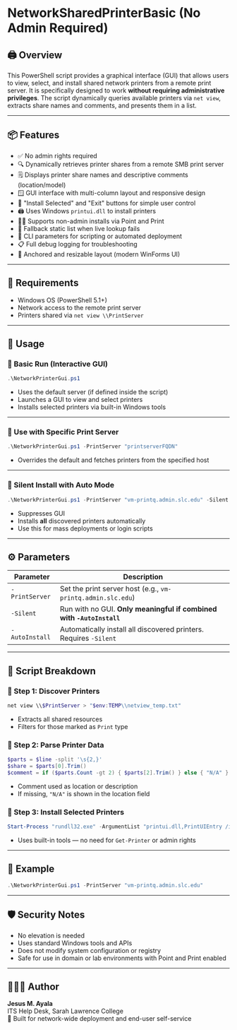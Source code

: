 # NetworkSharedPrinterBasic (No Admin Required)

## 🖨️ Overview

This PowerShell script provides a graphical interface (GUI) that allows users to view, select, and install shared network printers from a remote print server. It is specifically designed to work **without requiring administrative privileges**. The script dynamically queries available printers via `net view`, extracts share names and comments, and presents them in a list.

---

## 📦 Features

- ✅ No admin rights required
- 🔍 Dynamically retrieves printer shares from a remote SMB print server
- 🗒️ Displays printer share names and descriptive comments (location/model)
- 🪟 GUI interface with multi-column layout and responsive design
- 🔘 "Install Selected" and "Exit" buttons for simple user control
- 🖨️ Uses Windows `printui.dll` to install printers
- 🧑‍💻 Supports non-admin installs via Point and Print
- 🔧 Fallback static list when live lookup fails
- 🏃 CLI parameters for scripting or automated deployment
- 📋 Full debug logging for troubleshooting
- 📐 Anchored and resizable layout (modern WinForms UI)

---

## 🔧 Requirements

- Windows OS (PowerShell 5.1+)
- Network access to the remote print server
- Printers shared via `net view \\PrintServer`

---

## 🚀 Usage

### 🔹 Basic Run (Interactive GUI)

```powershell
.\NetworkPrinterGui.ps1
```

- Uses the default server (if defined inside the script)
- Launches a GUI to view and select printers
- Installs selected printers via built-in Windows tools

---

### 🔹 Use with Specific Print Server

```powershell
.\NetworkPrinterGui.ps1 -PrintServer "printserverFQDN"
```

- Overrides the default and fetches printers from the specified host

---

### 🔹 Silent Install with Auto Mode

```powershell
.\NetworkPrinterGui.ps1 -PrintServer "vm-printq.admin.slc.edu" -Silent -AutoInstall
```

- Suppresses GUI
- Installs **all** discovered printers automatically
- Use this for mass deployments or login scripts

---

## ⚙️ Parameters

| Parameter         | Description                                                                 |
|------------------|-----------------------------------------------------------------------------|
| `-PrintServer`    | Set the print server host (e.g., `vm-printq.admin.slc.edu`)                |
| `-Silent`         | Run with no GUI. **Only meaningful if combined with `-AutoInstall`**       |
| `-AutoInstall`    | Automatically install all discovered printers. Requires `-Silent`          |

---

## 🧠 Script Breakdown

### 🔸 Step 1: Discover Printers

```powershell
net view \\$PrintServer > "$env:TEMP\\netview_temp.txt"
```

- Extracts all shared resources
- Filters for those marked as `Print` type

### 🔸 Step 2: Parse Printer Data

```powershell
$parts = $line -split '\s{2,}'
$share = $parts[0].Trim()
$comment = if ($parts.Count -gt 2) { $parts[2].Trim() } else { "N/A" }
```

- Comment used as location or description
- If missing, `"N/A"` is shown in the location field

### 🔸 Step 3: Install Selected Printers

```powershell
Start-Process "rundll32.exe" -ArgumentList "printui.dll,PrintUIEntry /in /n`"$fullUNC`""
```

- Uses built-in tools — no need for `Get-Printer` or admin rights

---

## 🧪 Example

```powershell
.\NetworkPrinterGui.ps1 -PrintServer "vm-printq.admin.slc.edu"
```

---

## 🛡️ Security Notes

- No elevation is needed
- Uses standard Windows tools and APIs
- Does not modify system configuration or registry
- Safe for use in domain or lab environments with Point and Print enabled

---

## 👨🏾‍💻 Author

**Jesus M. Ayala**  
ITS Help Desk, Sarah Lawrence College  
🔧 Built for network-wide deployment and end-user self-service